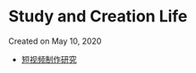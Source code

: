 # Study and Creation Life

Created on May 10, 2020

* [短视频制作研究](https://github.com/LazzaroneS/LazzaroneS.github.io/blob/master/ShortVideos.md)